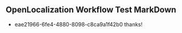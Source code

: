 ## OpenLocalization Workflow Test MarkDown
* eae21966-6fe4-4880-8098-c8ca9a1f42b0 thanks!

<!--HONumber=Aug16_HO3-->


